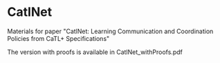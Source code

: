 # CatlNet
Materials for paper "CatlNet: Learning Communication and Coordination Policies from CaTL+ Specifications"

The version with proofs is available in CatlNet_withProofs.pdf
